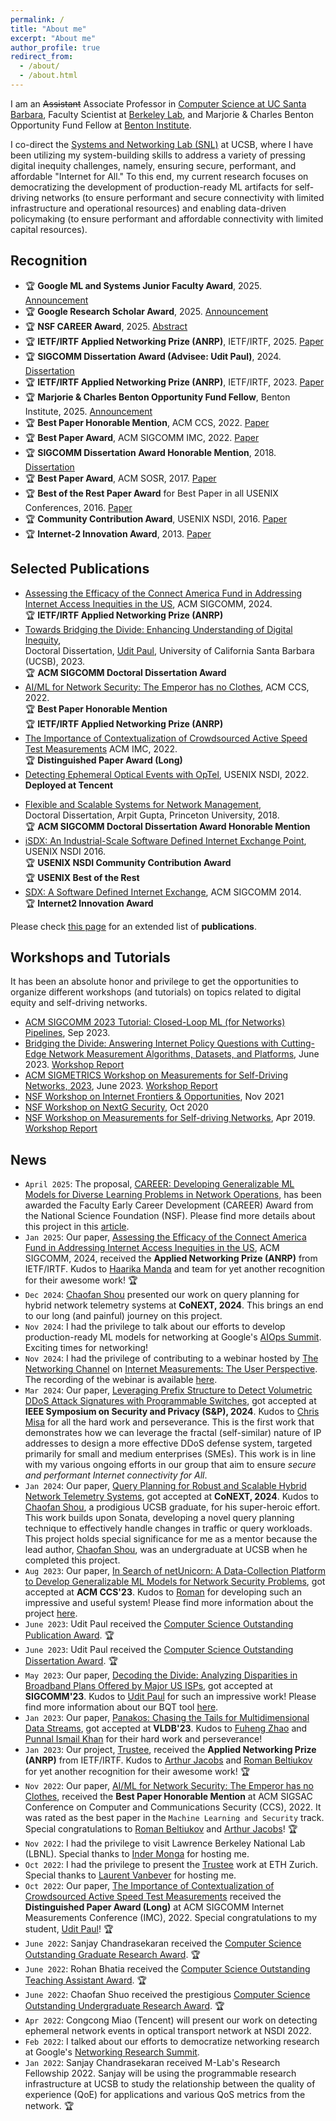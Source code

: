 ```yaml
---
permalink: /
title: "About me"
excerpt: "About me"
author_profile: true
redirect_from:
  - /about/
  - /about.html
---
```


I am an ~~Assistant~~ Associate Professor in [Computer Science at UC Santa Barbara](https://cs.ucsb.edu/), Faculty Scientist at [Berkeley Lab](https://www.lbl.gov/), and Marjorie & Charles Benton Opportunity Fund Fellow at [Benton Institute](https://www.benton.org/).


<!-- I received my Ph.D. in computer science from Princeton University. -->

<!-- As a systems researcher, I design and build systems that solve the real-world problems at the intersection of networking, internet measurements, and machine learning. -->
I co-direct the [Systems and Networking Lab (SNL)](https://snl.cs.ucsb.edu/) at UCSB, where I have been utilizing my system-building skills to address a variety of pressing digital inequity challenges, namely, ensuring secure, performant, and affordable "Internet for All." To this end, my current research focuses on democratizing the development of production-ready ML artifacts for self-driving networks (to ensure performant and secure connectivity with limited infrastructure and operational resources) and enabling data-driven policymaking (to ensure performant and affordable connectivity with limited capital resources).
<!-- 
I also serve on Technical Advisory Board for two "ML for Networking" companies: [Beegol](https://beegol.com/) and [Meter](https://www.meter.com/). -->


<!-- aim to design and build systems that solve fundamental problems at the intersection of networking, internet measurements, and machine learning that contribute to addressing digital inequity issues. Currently, my research focuses: (1) enabling data-driven (broadband) policymaking, and (2) developing production-ready AI/ML artifacts. Here, data-driven policymaking is crucial for optimizing the use of limited capital resources to benefit underprivileged communities, thereby addressing their specific needs more effectively. The latter facilitates the development of *self-driving networks* capable of safely operating production networks with minimal human intervention. Such artifacts would prove especially beneficial in network environments with limited budgets, operational capacity, and technical expertise, such as community networks serving underprivileged and underrepresented communities. -->

<!-- 
### Prospective Students
Join us in shaping a more equitable digital world!
I am actively looking for Ph.D. students to join my group. 
In the next few years, our research group would extensively focus on developing network foundation models to further democratize the development of production-ready ML artifacts for self-driving networks and enabling data-driven policymaking.
Please check out this invited [talk](https://docs.google.com/presentation/d/1y5R40wNPrFmuTmp9qKRFbwqFh_wVB1YZ/edit#slide=id.p1) that I recently gave at [Monterey Data Conference'24](https://www.montereydataconference.org/program-2024) to get a gist of where we are headed as a research group.  
Please find more details about my **research** [here](https://sites.cs.ucsb.edu/~arpitgupta/research/).

If you are interested, please reach out to me over email. I value diversity and inclusion in my research group and encourage applications from underrepresented groups. Also, it would help if you express genuine interest in the research problems that I am working on by reading some of our recent research papers.  -->

<!-- **Note**: I am not an ML researcher, i.e., I do not make fundamental contributions to AI/ML algorithms that could be applied broadly to any application domain. I am a networked systems researcher who uses AI/ML to only solve networking problems.  -->

<!-- 🆕 I am actively looking for Ph.D. students and post-docs for my group. -->

<!-- I also actively work with undergraduate students through different existing programs, such as DIMAP, ERSP, Cal-Bridge, etc.
I also mentor students outside UCSB on their undergraduate thesis projects and regularly host visiting students.  

Please don't hesitate to contact me if you have any questions. -->

## Recognition
- 🏆 **Google ML and Systems Junior Faculty Award**, 2025. [Announcement](https://blog.google/products/google-cloud/ml-systems-junior-faculty-awards/)
- 🏆 **Google Research Scholar Award**, 2025. [Announcement](https://research.google/programs-and-events/research-scholar-program/recipients/)
- 🏆 **NSF CAREER Award**, 2025. [Abstract](https://www.nsf.gov/awardsearch/showAward?AWD_ID=2443777)
- 🏆 **IETF/IRTF Applied Networking Prize (ANRP)**, IETF/IRTF, 2025. [Paper](https://sites.cs.ucsb.edu/~arpitgupta/pdfs/caf-sigcomm24.pdf)
- 🏆 **SIGCOMM Dissertation Award (Advisee: Udit Paul)**, 2024. [Dissertation](https://sites.cs.ucsb.edu/~arpitgupta/pdfs/thesis_paul.pdf)
- 🏆 **IETF/IRTF Applied Networking Prize (ANRP)**, IETF/IRTF, 2023. [Paper](https://sites.cs.ucsb.edu/~arpitgupta/pdfs/trustee.pdf)
- 🏆 **Marjorie & Charles Benton Opportunity Fund Fellow**, Benton Institute, 2025. [Announcement](https://www.benton.org/content/benton-institute-broadband-society-announces-marjorie-charles-benton-opportunity-fund)
- 🏆 **Best Paper Honorable Mention**, ACM CCS, 2022. [Paper](https://sites.cs.ucsb.edu/~arpitgupta/pdfs/trustee.pdf)
- 🏆 **Best Paper Award**, ACM SIGCOMM IMC, 2022. [Paper](https://sites.cs.ucsb.edu/~arpitgupta/pdfs/speedtest.pdf)
- 🏆 **SIGCOMM Dissertation Award Honorable Mention**, 2018. [Dissertation](https://sites.cs.ucsb.edu/~arpitgupta/pdfs/thesis.pdf)
- 🏆 **Best Paper Award**, ACM SOSR, 2017. [Paper](https://sites.cs.ucsb.edu/~arpitgupta/pdfs/sdx.pdf)
- 🏆 **Best of the Rest Paper Award** for Best Paper in all USENIX Conferences, 2016. [Paper](https://sites.cs.ucsb.edu/~arpitgupta/pdfs/isdx.pdf)
- 🏆 **Community Contribution Award**, USENIX NSDI, 2016. [Paper](https://sites.cs.ucsb.edu/~arpitgupta/pdfs/isdx.pdf)
- 🏆 **Internet-2 Innovation Award**, 2013. [Paper](https://sites.cs.ucsb.edu/~arpitgupta/pdfs/sdx.pdf)

## Selected Publications
- [Assessing the Efficacy of the Connect America Fund in Addressing Internet Access Inequities in the US](https://sites.cs.ucsb.edu/~arpitgupta/pdfs/caf-sigcomm24.pdf), ACM SIGCOMM, 2024.\
🏆 **IETF/IRTF Applied Networking Prize (ANRP)**
- [Towards Bridging the Divide: Enhancing Understanding of Digital Inequity](https://sites.cs.ucsb.edu/~arpitgupta/pdfs/thesis_paul.pdf), \
Doctoral Dissertation, [Udit Paul](https://u-paul.github.io/), University of California Santa Barbara (UCSB), 2023. \
🏆 **ACM SIGCOMM Doctoral Dissertation Award**
- [AI/ML for Network Security: The Emperor has no Clothes](https://sites.cs.ucsb.edu/~arpitgupta/pdfs/trustee.pdf), ACM CCS, 2022.\
🏆 **Best Paper Honorable Mention**\
🏆 **IETF/IRTF Applied Networking Prize (ANRP)**
- [The Importance of Contextualization of Crowdsourced Active Speed Test Measurements](https://sites.cs.ucsb.edu/~arpitgupta/pdfs/speedtest.pdf) ACM IMC, 2022. \
🏆 **Distinguished Paper Award (Long)**
- [Detecting Ephemeral Optical Events with OpTel](https://sites.cs.ucsb.edu/~arpitgupta/pdfs/OpTel_camera_ready.pdf), USENIX NSDI, 2022.\
**Deployed at Tencent**
<!-- - [An Effort to Democratize Networking Research in the Era of AI/ML](https://sites.cs.ucsb.edu/~arpitgupta/pdfs/democratize_netai.pdf), ACM HotNets 2019. -->
- [Flexible and Scalable Systems for Network Management](https://sites.cs.ucsb.edu/~arpitgupta/pdfs/thesis.pdf), \
Doctoral Dissertation, Arpit Gupta, Princeton University, 2018. \
🏆 **ACM SIGCOMM Doctoral Dissertation Award Honorable Mention**
- [iSDX: An Industrial-Scale Software Defined Internet Exchange Point](https://sites.cs.ucsb.edu/~arpitgupta/pdfs/isdx.pdf), USENIX NSDI 2016. \
🏆 **USENIX NSDI Community Contribution Award**\
🏆 **USENIX Best of the Rest**
- [SDX: A Software Defined Internet Exchange](https://sites.cs.ucsb.edu/~arpitgupta/pdfs/sdx.pdf), ACM SIGCOMM 2014. \
🏆 **Internet2 Innovation Award**

Please check [this page](https://sites.cs.ucsb.edu/~arpitgupta/publications/) for an extended list of **publications**.

<!-- ## Ongoing Projects
- [BQT](https://address.cs.ucsb.edu/#broadband-plan-querying-tool-bqt): A tool that queries broadband plan offerings from major ISPs in the US at street-level granularity.
- [netFound](https://arxiv.org/pdf/2310.17025.pdf): A foundation model for networking data that employs self-supervised learning techniques on abundant unlabeled network data, passively collected from production environment using [PINOT](https://pinot.cs.ucsb.edu/) for task-agnostic pre-training and smaller-scale labeled network data, actively collected using PINOT and [netUnicorn](https://netunicorn.cs.ucsb.edu/) for task-specific fine-tuning.
- [Trustee](https://trusteeml.github.io/): A framework that cracks open decision-making for black-box ML models (for networks) using high-fidelity, low-complexity, and stable decision trees.
- [PINOT](https://pinot.cs.ucsb.edu/): A programmable data-collection infrastructure at UCSB to collect fine-grained (labeled) network data at scale.
- [netUnicorn](https://netunicorn.cs.ucsb.edu/): A data-collection platform that simplifies collecting network data for different learning problems from diverse network environments. -->

## Workshops and Tutorials
It has been an absolute honor and privilege to get the opportunities to organize different workshops (and tutorials) on topics related to digital equity and self-driving networks.
- [ACM SIGCOMM 2023 Tutorial: Closed-Loop ML (for Networks) Pipelines](https://conferences.sigcomm.org/sigcomm/2023/tutorial-ml4nets.html), Sep 2023.
- [Bridging the Divide: Answering Internet Policy Questions with Cutting-Edge Network Measurement Algorithms, Datasets, and Platforms](https://www.law.berkeley.edu/research/bclt/bcltevents/bridging-the-divide-answering-internet-policy-questions-with-cutting-edge-network-measurement-algorithms-datasets-and-platforms/), June 2023. [Workshop Report](https://sites.cs.ucsb.edu/~arpitgupta/pdfs/nsf_bridging_the_divide_workshop_2023_report.pdf)
- [ACM SIGMETRICS Workshop on Measurements for Self-Driving Networks, 2023](https://measure-selfdn23.cs.ucsb.edu/), June 2023. [Workshop Report](https://sites.cs.ucsb.edu/~arpitgupta/pdfs/sigmetrics_workshop_report.pdf)
- [NSF Workshop on Internet Frontiers & Opportunities](https://datascience.uchicago.edu/events/internet-frontiers-and-opportunities-workshop), Nov 2021
- [NSF Workshop on NextG Security](https://nsf-nextg-security.cs.ucsb.edu/), Oct 2020
- [NSF Workshop on Measurements for Self-driving Networks](https://sites.cs.ucsb.edu/~arpitgupta/pdfs/measure_selfdn_workshop.pdf), Apr 2019. [Workshop Report](https://sites.cs.ucsb.edu/~arpitgupta/pdfs/measure_selfdn_workshop.pdf)

<!-- ## Services
- Organized workshops for NSF
  - [NSF Workshop on Internet Frontiers & Opportunities](https://datascience.uchicago.edu/events/internet-frontiers-and-opportunities-workshop), Nov 2021
  - [NSF Workshop on NextG Security](https://nsf-nextg-security.cs.ucsb.edu/), Oct 2020
  - [NSF Workshop on Measurements for Self-driving Networks](https://sites.cs.ucsb.edu/~arpitgupta/pdfs/measure_selfdn_workshop.pdf), Apr 2019
- Program Committee Member
  - ACM SIGCOMM: 2021, 2020
  - USENIX NSDI: 2024, 2023, 2021, 2020
  - ACM SOSR: 2021, 2019
  - ACM CoNEXT: 2019 -->

## News
- `April 2025`: The proposal, [CAREER: Developing Generalizable ML Models for Diverse Learning Problems in Network Operations](https://www.nsf.gov/awardsearch/showAward?AWD_ID=2443777), has been awarded the Faculty Early Career Development (CAREER) Award from the National Science Foundation (NSF). Please find more details about this project in this [article](https://engineering.ucsb.edu/news/career-award-democratize-advanced-network-management-technology). 
- `Jan 2025`: Our paper, [Assessing the Efficacy of the Connect America Fund in Addressing Internet Access Inequities in the US](https://sites.cs.ucsb.edu/~arpitgupta/pdfs/caf-sigcomm24.pdf), ACM SIGCOMM, 2024, received the **Applied Networking Prize (ANRP)** from IETF/IRTF.  Kudos to [Haarika Manda](https://haarikamanda.github.io/) and team for yet another recognition for their awesome work! 🏆
- `Dec 2024`: [Chaofan Shou](https://scf.so/) presented our work on query planning for hybrid network telemetry systems at **CoNEXT, 2024**. This brings an end to our long (and painful) journey on this project. 
- `Nov 2024`: I had the privilege to talk about our efforts to develop production-ready ML models for networking at Google's [AIOps Summit](#). Exciting times for networking! 
- `Nov 2024`: I had the privilege of contributing to a webinar hosted by [The Networking Channel](https://networkingchannel.eu/) on [Internet Measurements: The User Perspective](https://networkingchannel.eu/internet-measurements-the-user-perspective/). The recording of the webinar is available [here](https://youtu.be/TWv6MnTmubM?feature=shared&t=1858). 
- `Mar 2024`: Our paper, [Leveraging Prefix Structure to Detect Volumetric DDoS Attack Signatures with Programmable Switches](https://sites.cs.ucsb.edu/~arpitgupta/pdfs/zapdos.pdf), got accepted at **IEEE Symposium on Security and Privacy (S&P), 2024**. Kudos to [Chris Misa](https://ix.cs.uoregon.edu/~cmisa/) for all the hard work and perseverance. This is the first work that demonstrates how we can leverage the fractal (self-similar) nature of IP addresses to design a more effective DDoS defense system, targeted primarily for small and medium enterprises (SMEs). This work is in line with my various ongoing efforts in our group that aim to ensure *secure and performant Internet connectivity for All*.
- `Jan 2024`: Our paper, [Query Planning for Robust and Scalable Hybrid Network Telemetry Systems](https://sites.cs.ucsb.edu/~arpitgupta/pdfs/dynamap.pdf), got accepted at **CoNEXT, 2024**. Kudos to [Chaofan Shou](https://scf.so/), a prodigious UCSB graduate, for his super-heroic effort. This work builds upon Sonata, developing a novel query planning technique to effectively handle changes in traffic or query workloads. This project holds special significance for me as a mentor because the lead author, [Chaofan Shou](https://scf.so/), was an undergraduate at UCSB when he completed this project.
- `Aug 2023`: Our paper, [In Search of netUnicorn: A Data-Collection Platform to Develop Generalizable ML Models for Network Security Problems](https://arxiv.org/pdf/2306.08853.pdf), got accepted at **ACM CCS'23**. Kudos to [Roman](https://maybe-hello-world.github.io/) for developing such an impressive and useful system! Please find more information about the project [here](https://netunicorn.cs.ucsb.edu/).
- `June 2023`: Udit Paul received the [Computer Science Outstanding Publication Award](#).  🏆
- `June 2023`: Udit Paul received the [Computer Science Outstanding Dissertation Award](#).  🏆
- `May 2023`: Our paper, [Decoding the Divide: Analyzing Disparities in Broadband Plans Offered by Major US ISPs](https://arxiv.org/pdf/2302.14216.pdf), got accepted at **SIGCOMM'23**. Kudos to [Udit Paul](https://u-paul.github.io/) for such an impressive work! Please find more information about our BQT tool [here](https://address.cs.ucsb.edu/#broadband-plan-querying-tool-bqt).
- `Jan 2023`: Our paper, [Panakos: Chasing the Tails for Multidimensional Data Streams](https://dl.acm.org/doi/pdf/10.14778/3583140.3583147), got accepted at **VLDB'23**.  Kudos to [Fuheng Zhao](https://zhaofuheng.github.io/) and [Punnal Ismail Khan](https://punnal.github.io/) for their hard work and perseverance!
- `Jan 2023`: Our project, [Trustee](https://trusteeml.github.io/), received the **Applied Networking Prize (ANRP)** from IETF/IRTF.  Kudos to [Arthur Jacobs](https://asjacobs92.github.io/) and [Roman Beltiukov](https://maybe-hello-world.github.io/) for yet another recognition for their awesome work! 🏆
- `Nov 2022`: Our paper, [AI/ML for Network Security: The Emperor has no Clothes](https://sites.cs.ucsb.edu/~arpitgupta/pdfs/trustee.pdf), received the **Best Paper Honorable Mention** at ACM SIGSAC Conference on Computer and Communications Security (CCS), 2022. It was rated as the best paper in the `Machine Learning and Security` track. Special congratulations to [Roman Beltiukov](https://maybe-hello-world.github.io/) and [Arthur Jacobs](https://asjacobs92.github.io/)! 🏆
- `Nov 2022`: I had the privilege to visit Lawrence Berkeley National Lab (LBNL). Special thanks to [Inder Monga](https://www.es.net/about/esnet-staff/esnet-leadership/inder/) for hosting me.
- `Oct 2022`: I had the privilege to present the [Trustee](https://trusteeml.github.io/) work at ETH Zurich. Special thanks to [Laurent Vanbever](https://vanbever.eu/) for hosting me.
- `Oct 2022`: Our paper, [The Importance of Contextualization of Crowdsourced Active Speed Test Measurements](https://sites.cs.ucsb.edu/~arpitgupta/pdfs/speedtest.pdf) received the **Distinguished Paper Award (Long)** at ACM SIGCOMM Internet Measurements Conference (IMC), 2022. Special congratulations to my student, [Udit Paul](https://u-paul.github.io/)! 🏆  
-  `June 2022`: Sanjay Chandrasekaran received the [Computer Science Outstanding Graduate Research Award](https://twitter.com/ucsbcs/status/1536401430885502977?s=20&t=MI_TLmE3VPdooGWmEWqLXQ). 🏆  
- `June 2022`: Rohan Bhatia received the [Computer Science Outstanding Teaching Assistant Award](https://twitter.com/ucsbcs/status/1536401997359742976).  🏆  
- `June 2022`: Chaofan Shuo received the prestigious [Computer Science Outstanding Undergraduate Research Award](https://www.cs.ucsb.edu/index.php/happenings/announcement/congratulations-cs-undergraduate-awardees).  🏆  
- `Apr 2022`: Congcong Miao (Tencent) will present our work on detecting ephemeral network events in optical transport network at NSDI 2022.
- `Feb 2022`: I talked about our efforts to democratize networking research at Google's [Networking Research Summit](https://events.withgoogle.com/networking-research-summit-2022/2022-agenda/#content).
-  `Jan 2022`: Sanjay Chandrasekaran received M-Lab's Research Fellowship 2022. Sanjay will be using the programmable research infrastructure at UCSB to study the relationship between the quality of experience (QoE) for applications and various QoS metrics from the network. 🏆  
